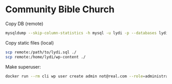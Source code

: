 # Community Bible Church

Copy DB
(remote)

```sh
mysqldump --skip-column-statistics -h mysql -u lydi -p --databases lydi > lydi.sql
```

Copy static files
(local)

```sh
scp remote:/path/to/lydi.sql ./
scp remote:/home/lydi/wp-content ./
```

Make superuser:

```sh
docker run --rm cli wp user create admin not@real.com --role=administrator --user_pass=password
```
